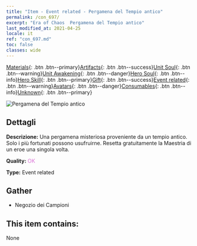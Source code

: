 ```yaml
---
title: "Item - Event related - Pergamena del Tempio antico"
permalink: /con_697/
excerpt: "Era of Chaos  Pergamena del Tempio antico"
last_modified_at: 2021-04-25
locale: it
ref: "con_697.md"
toc: false
classes: wide
---
```

 [Materials](/ItemsIT/){: .btn .btn--primary}[Artifacts](/ItemsIT/Artifacts/){: .btn .btn--success}[Unit Soul](/ItemsIT/UnitSoul/){: .btn .btn--warning}[Unit Awakening](/ItemsIT/UnitAwakening/){: .btn .btn--danger}[Hero Soul](/ItemsIT/HeroSoul/){: .btn .btn--info}[Hero Skill](/ItemsIT/HeroSkill/){: .btn .btn--primary}[Gift](/ItemsIT/Gift/){: .btn .btn--success}[Event related](/ItemsIT/Events/){: .btn .btn--warning}[Avatars](/ItemsIT/Avatars/){: .btn .btn--danger}[Consumables](/ItemsIT/Consumables/){: .btn .btn--info}[Unknown](/ItemsIT/Unknown/){: .btn .btn--primary}

 ![Pergamena del Tempio antico](/images/t/i_373.png)

## Dettagli
 **Descrizione:** Una pergamena misteriosa proveniente da un tempio antico. Solo i più fortunati possono usufruirne. Resetta gratuitamente la Maestria di un eroe una singola volta.

 **Quality:** <span style="color: #DA70D6">OK</span>

 **Type:** Event related

## Gather

*    Negozio dei Campioni 

## This item contains:

  None

